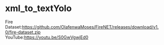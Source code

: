 # xml_to_textYolo  
Fire Dataset:https://github.com/OlafenwaMoses/FireNET/releases/download/v1.0/fire-dataset.zip  
YouTube:https://youtu.be/S0GwVgwjEd0
